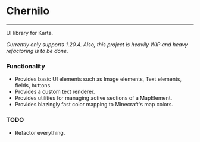 # Chernilo

-----
UI library for Karta.

*Currently only supports 1.20.4. Also, this project is heavily WIP and heavy refactoring is to be done.*

### Functionality

- Provides basic UI elements such as Image elements, Text elements, fields, buttons.
- Provides a custom text renderer.
- Provides utilities for managing active sections of a MapElement.
- Provides blazingly fast color mapping to Minecraft's map colors.

### TODO

- Refactor everything.